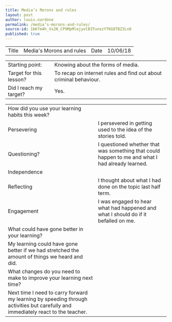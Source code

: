 ```yaml
---
title: Media’s Morons and rules
layout: post
author: louis.nardone
permalink: /media’s-morons-and-rules/
source-id: 1bKfm4h_Vx2N_CP9MpMlejyelB3TunezYTKG8TBZ3Ln0
published: true
---
```

<table>
  <tr>
    <td>Title</td>
    <td>Media's Morons and rules</td>
    <td>Date</td>
    <td>10/06/18</td>
  </tr>
</table>


<table>
  <tr>
    <td>Starting point:</td>
    <td>Knowing about the forms of media.</td>
  </tr>
  <tr>
    <td>Target for this lesson?</td>
    <td>To recap on internet rules and find out about criminal behaviour.</td>
  </tr>
  <tr>
    <td>Did I reach my target? </td>
    <td>Yes.</td>
  </tr>
</table>


<table>
  <tr>
    <td>How did you use your learning habits this week?</td>
    <td></td>
  </tr>
  <tr>
    <td>Persevering</td>
    <td>I persevered in getting used to the idea of the stories told.</td>
  </tr>
  <tr>
    <td>Questioning?</td>
    <td>I questioned whether that was something that could happen to me and what I had already learned.</td>
  </tr>
  <tr>
    <td>Independence</td>
    <td></td>
  </tr>
  <tr>
    <td>Reflecting</td>
    <td>I thought about what I had done on the topic last half term.</td>
  </tr>
  <tr>
    <td>Engagement</td>
    <td>I was engaged to hear what had happened and what I should do if it befalled on me.</td>
  </tr>
  <tr>
    <td>What could have gone better in your learning?</td>
    <td></td>
  </tr>
  <tr>
    <td>My learning could have gone better if we had stretched the amount of things we heard and did.</td>
    <td></td>
  </tr>
  <tr>
    <td>What changes do you need to make to improve your learning next time?</td>
    <td></td>
  </tr>
  <tr>
    <td>Next time I need to carry forward my learning by speeding through activities but carefully and immediately react to the teacher.</td>
    <td></td>
  </tr>
</table>


